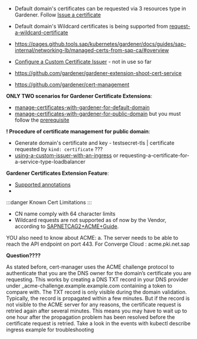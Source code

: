 
- Default domain's certificates can be requested via 3 resources type in Gardener. Follow [Issue a certificate](https://gardener.cloud/docs/extensions/others/gardener-extension-shoot-cert-service/request_default_domain_cert/#issue-a-certificate)
- Default domain's Wildcard certificates is being supported from [request-a-wildcard-certificate](https://gardener.cloud/docs/extensions/others/gardener-extension-shoot-cert-service/request_default_domain_cert/#request-a-wildcard-certificate)


- https://pages.github.tools.sap/kubernetes/gardener/docs/guides/sap-internal/networking-lb/managed-certs-from-sap-ca/#overview
- [Configure a Custom Certificate Issuer](https://pages.github.tools.sap/kubernetes/gardener/docs/guides/sap-internal/networking-lb/managed-certs-from-sap-ca/#configure-a-custom-certificate-issuer)  - not in use so far
- https://github.com/gardener/gardener-extension-shoot-cert-service
- https://github.com/gardener/cert-management

__ONLY TWO scenarios for Gardener Certificate Extensions__:
- [manage-certificates-with-gardener-for-default-domain](https://gardener.cloud/docs/guides/networking/certificate-extension-default-domain/#manage-certificates-with-gardener-for-default-domain)
- [manage-certificates-with-gardener-for-public-domain](https://pages.github.tools.sap/kubernetes/gardener/docs/guides/networking/certificate-extension/#manage-certificates-with-gardener-for-public-domain) but you must follow the [prerequisite](https://pages.github.tools.sap/kubernetes/gardener/docs/guides/sap-internal/networking-lb/managed-certs-from-sap-ca/#prerequisites)

__! Procedure of certificate management for public domain__:
- Generate domain's certificate and key - testsecret-tls | certificate requested by `kind: certificate` ???
- [using-a-custom-issuer-with-an-ingress](https://pages.github.tools.sap/kubernetes/gardener/docs/guides/sap-internal/networking-lb/managed-certs-from-sap-ca/#using-a-custom-issuer-with-an-ingress) or requesting-a-certificate-for-a-service-type-loadbalancer


__Gardener Certificates Extension Feature__:
- [Supported annotations](https://pages.github.tools.sap/kubernetes/gardener/docs/guides/networking/certificate-extension/#supported-attributes)
- 

:::danger Known Cert Limitations
:::
- CN name comply with 64 character limits 
- Wildcard requests are not supported as of now by the Vendor, according to [SAPNETCAG2+ACME+Guide](https://wiki.one.int.sap/wiki/display/PKI/SAPNETCAG2+ACME+Guide). 



YOU also need to know about ACME:
a. The server needs to be able to reach the API endpoint on port 443. For Converge Cloud : acme.pki.net.sap

__Question????__

As stated before, cert-manager uses the ACME challenge protocol to authenticate that you are the DNS owner for the domain’s certificate you are requesting. This works by creating a DNS TXT record in your DNS provider under _acme-challenge.example.example.com containing a token to compare with. The TXT record is only visible during the domain validation. Typically, the record is propagated within a few minutes. But if the record is not visible to the ACME server for any reasons, the certificate request is retried again after several minutes. This means you may have to wait up to one hour after the propagation problem has been resolved before the certificate request is retried. Take a look in the events with kubectl describe ingress example for troubleshooting